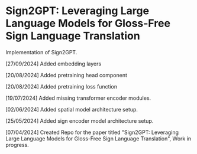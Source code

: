 # Sign2GPT: Leveraging Large Language Models for Gloss-Free Sign Language Translation

Implementation of Sign2GPT.

[27/09/2024] Added embedding layers

[20/08/2024] Added pretraining head component

[20/08/2024] Added pretraining loss function

[19/07/2024] Added missing transformer encoder modules.

[02/06/2024] Added spatial model architecture setup.

[25/05/2024] Added sign encoder model architecture setup.

[07/04/2024] Created Repo for the paper titled "Sign2GPT: Leveraging Large Language Models for Gloss-Free Sign Language Translation", Work in progress.
